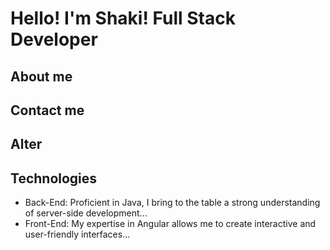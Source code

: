 # Hello! I'm Shaki! Full Stack Developer

## About me

## Contact me

## Alter

## Technologies
- Back-End: Proficient in Java, I bring to the table a strong understanding of server-side development...
- Front-End: My expertise in Angular allows me to create interactive and user-friendly interfaces...
